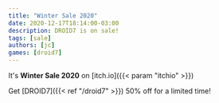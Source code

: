 ```yaml
---
title: "Winter Sale 2020"
date: 2020-12-17T18:14:00-03:00
description: DROID7 is on sale!
tags: [sale]
authors: [jc]
games: [droid7]
---
```


It's **Winter Sale 2020** on [itch.io]({{< param "itchio" >}})

Get [DROID7]({{< ref "/droid7" >}}) 50% off for a limited time!
